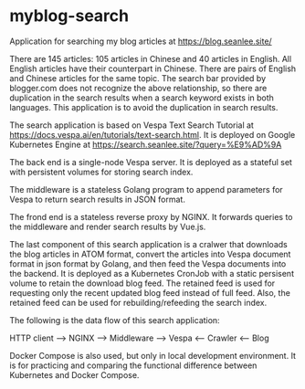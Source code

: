 # myblog-search

Application for searching my blog articles at https://blog.seanlee.site/

There are 145 articles: 105 articles in Chinese and 40 articles in English.
All English articles have their counterpart in Chinese.
There are pairs of English and Chinese articles for the same topic.
The search bar provided by blogger.com does not recognize the above relationship,
so there are duplication in the search results when a search keyword exists in both languages.
This application is to avoid the duplication in search results.

The search application is based on Vespa Text Search Tutorial
at https://docs.vespa.ai/en/tutorials/text-search.html.
It is deployed on Google Kubernetes Engine at https://search.seanlee.site/?query=%E9%AD%9A

The back end is a single-node Vespa server. It is deployed as a stateful set with persistent
volumes for storing search index.

The middleware is a stateless Golang program to append parameters for Vespa to return search
results in JSON format.

The frond end is a stateless reverse proxy by NGINX. It forwards queries to the middleware and
render search results by Vue.js.

The last component of this search application is a cralwer that downloads the blog articles
in ATOM format, convert the articles into Vespa document format in json format by Golang, and then
feed the Vespa documents into the backend. It is deployed as a Kubernetes CronJob with a
static persisent volume to retain the download blog feed. The retained feed is used for
requesting only the recent updated blog feed instead of full feed. Also, the retained feed can
be used for rebuilding/refeeding the search index.

The following is the data flow of this search application:
<p>
  HTTP client --> NGINX --> Middleware --> Vespa <-- Crawler <-- Blog
</p>

Docker Compose is also used, but only in local development environment. It is for practicing and
comparing the functional difference between Kubernetes and Docker Compose.
